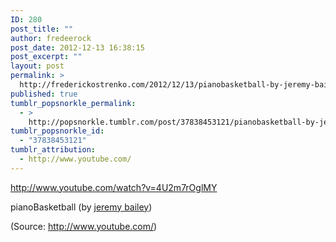 ```yaml
---
ID: 280
post_title: ""
author: fredeerock
post_date: 2012-12-13 16:38:15
post_excerpt: ""
layout: post
permalink: >
  http://frederickostrenko.com/2012/12/13/pianobasketball-by-jeremy-bailey/
published: true
tumblr_popsnorkle_permalink:
  - >
    http://popsnorkle.tumblr.com/post/37838453121/pianobasketball-by-jeremy-bailey
tumblr_popsnorkle_id:
  - "37838453121"
tumblr_attribution:
  - http://www.youtube.com/
---
```

http://www.youtube.com/watch?v=4U2m7rOglMY
<p>pianoBasketball (by <a href="http://www.youtube.com/watch?v=4U2m7rOglMY&amp;feature=plcp" target="_blank">jeremy bailey</a>)</p><div class="attribution">(<span>Source:</span> <a href="http://www.youtube.com/">http://www.youtube.com/</a>)</div>